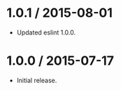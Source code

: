 1.0.1 / 2015-08-01
==================

* Updated eslint 1.0.0.

1.0.0 / 2015-07-17
==================

* Initial release.
